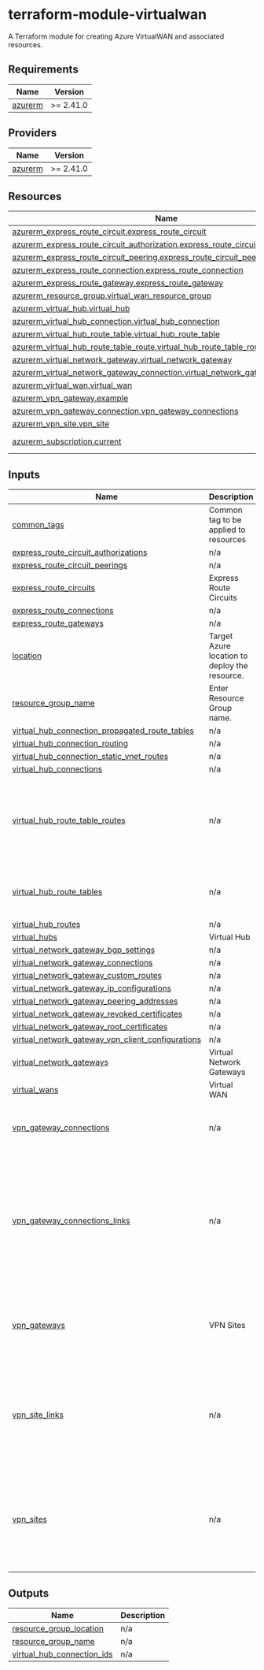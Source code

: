 # terraform-module-virtualwan

A Terraform module for creating Azure VirtualWAN and associated resources.

<!-- BEGIN_TF_DOCS -->
## Requirements

| Name | Version |
|------|---------|
| <a name="requirement_azurerm"></a> [azurerm](#requirement\_azurerm) | >= 2.41.0 |

## Providers

| Name | Version |
|------|---------|
| <a name="provider_azurerm"></a> [azurerm](#provider\_azurerm) | >= 2.41.0 |

## Resources

| Name | Type |
|------|------|
| [azurerm_express_route_circuit.express_route_circuit](https://registry.terraform.io/providers/hashicorp/azurerm/latest/docs/resources/express_route_circuit) | resource |
| [azurerm_express_route_circuit_authorization.express_route_circuit_authorization](https://registry.terraform.io/providers/hashicorp/azurerm/latest/docs/resources/express_route_circuit_authorization) | resource |
| [azurerm_express_route_circuit_peering.express_route_circuit_peering](https://registry.terraform.io/providers/hashicorp/azurerm/latest/docs/resources/express_route_circuit_peering) | resource |
| [azurerm_express_route_connection.express_route_connection](https://registry.terraform.io/providers/hashicorp/azurerm/latest/docs/resources/express_route_connection) | resource |
| [azurerm_express_route_gateway.express_route_gateway](https://registry.terraform.io/providers/hashicorp/azurerm/latest/docs/resources/express_route_gateway) | resource |
| [azurerm_resource_group.virtual_wan_resource_group](https://registry.terraform.io/providers/hashicorp/azurerm/latest/docs/resources/resource_group) | resource |
| [azurerm_virtual_hub.virtual_hub](https://registry.terraform.io/providers/hashicorp/azurerm/latest/docs/resources/virtual_hub) | resource |
| [azurerm_virtual_hub_connection.virtual_hub_connection](https://registry.terraform.io/providers/hashicorp/azurerm/latest/docs/resources/virtual_hub_connection) | resource |
| [azurerm_virtual_hub_route_table.virtual_hub_route_table](https://registry.terraform.io/providers/hashicorp/azurerm/latest/docs/resources/virtual_hub_route_table) | resource |
| [azurerm_virtual_hub_route_table_route.virtual_hub_route_table_route](https://registry.terraform.io/providers/hashicorp/azurerm/latest/docs/resources/virtual_hub_route_table_route) | resource |
| [azurerm_virtual_network_gateway.virtual_network_gateway](https://registry.terraform.io/providers/hashicorp/azurerm/latest/docs/resources/virtual_network_gateway) | resource |
| [azurerm_virtual_network_gateway_connection.virtual_network_gateway_connection](https://registry.terraform.io/providers/hashicorp/azurerm/latest/docs/resources/virtual_network_gateway_connection) | resource |
| [azurerm_virtual_wan.virtual_wan](https://registry.terraform.io/providers/hashicorp/azurerm/latest/docs/resources/virtual_wan) | resource |
| [azurerm_vpn_gateway.example](https://registry.terraform.io/providers/hashicorp/azurerm/latest/docs/resources/vpn_gateway) | resource |
| [azurerm_vpn_gateway_connection.vpn_gateway_connections](https://registry.terraform.io/providers/hashicorp/azurerm/latest/docs/resources/vpn_gateway_connection) | resource |
| [azurerm_vpn_site.vpn_site](https://registry.terraform.io/providers/hashicorp/azurerm/latest/docs/resources/vpn_site) | resource |
| [azurerm_subscription.current](https://registry.terraform.io/providers/hashicorp/azurerm/latest/docs/data-sources/subscription) | data source |

## Inputs

| Name | Description | Type | Default | Required |
|------|-------------|------|---------|:--------:|
| <a name="input_common_tags"></a> [common\_tags](#input\_common\_tags) | Common tag to be applied to resources | `map(string)` | `{}` | no |
| <a name="input_express_route_circuit_authorizations"></a> [express\_route\_circuit\_authorizations](#input\_express\_route\_circuit\_authorizations) | n/a | `map(map(any))` | `{}` | no |
| <a name="input_express_route_circuit_peerings"></a> [express\_route\_circuit\_peerings](#input\_express\_route\_circuit\_peerings) | n/a | `map(map(any))` | `{}` | no |
| <a name="input_express_route_circuits"></a> [express\_route\_circuits](#input\_express\_route\_circuits) | Express Route Circuits | `map(map(any))` | `{}` | no |
| <a name="input_express_route_connections"></a> [express\_route\_connections](#input\_express\_route\_connections) | n/a | `map(map(any))` | `{}` | no |
| <a name="input_express_route_gateways"></a> [express\_route\_gateways](#input\_express\_route\_gateways) | n/a | `map(map(any))` | `{}` | no |
| <a name="input_location"></a> [location](#input\_location) | Target Azure location to deploy the resource. | `string` | `"UK South"` | no |
| <a name="input_resource_group_name"></a> [resource\_group\_name](#input\_resource\_group\_name) | Enter Resource Group name. | `string` | `null` | no |
| <a name="input_virtual_hub_connection_propagated_route_tables"></a> [virtual\_hub\_connection\_propagated\_route\_tables](#input\_virtual\_hub\_connection\_propagated\_route\_tables) | n/a | `map(map(any))` | `{}` | no |
| <a name="input_virtual_hub_connection_routing"></a> [virtual\_hub\_connection\_routing](#input\_virtual\_hub\_connection\_routing) | n/a | `map(map(any))` | `{}` | no |
| <a name="input_virtual_hub_connection_static_vnet_routes"></a> [virtual\_hub\_connection\_static\_vnet\_routes](#input\_virtual\_hub\_connection\_static\_vnet\_routes) | n/a | `map(list(map(string)))` | `{}` | no |
| <a name="input_virtual_hub_connections"></a> [virtual\_hub\_connections](#input\_virtual\_hub\_connections) | n/a | `map(map(any))` | `{}` | no |
| <a name="input_virtual_hub_route_table_routes"></a> [virtual\_hub\_route\_table\_routes](#input\_virtual\_hub\_route\_table\_routes) | n/a | <pre>map(object({<br/>    route_table_name  = string<br/>    destinations      = list(string)<br/>    destinations_type = optional(string, "CIDR")<br/>    next_hop          = string<br/>    next_hop_type     = optional(string, "ResourceId")<br/>  }))</pre> | `{}` | no |
| <a name="input_virtual_hub_route_tables"></a> [virtual\_hub\_route\_tables](#input\_virtual\_hub\_route\_tables) | n/a | <pre>map(object({<br/>    labels           = optional(string)<br/>    virtual_hub_name = string<br/>  }))</pre> | `{}` | no |
| <a name="input_virtual_hub_routes"></a> [virtual\_hub\_routes](#input\_virtual\_hub\_routes) | n/a | `map(list(map(string)))` | `{}` | no |
| <a name="input_virtual_hubs"></a> [virtual\_hubs](#input\_virtual\_hubs) | Virtual Hub | `map(map(any))` | `{}` | no |
| <a name="input_virtual_network_gateway_bgp_settings"></a> [virtual\_network\_gateway\_bgp\_settings](#input\_virtual\_network\_gateway\_bgp\_settings) | n/a | `map(map(any))` | `{}` | no |
| <a name="input_virtual_network_gateway_connections"></a> [virtual\_network\_gateway\_connections](#input\_virtual\_network\_gateway\_connections) | n/a | `map(map(any))` | `{}` | no |
| <a name="input_virtual_network_gateway_custom_routes"></a> [virtual\_network\_gateway\_custom\_routes](#input\_virtual\_network\_gateway\_custom\_routes) | n/a | `map(map(any))` | `{}` | no |
| <a name="input_virtual_network_gateway_ip_configurations"></a> [virtual\_network\_gateway\_ip\_configurations](#input\_virtual\_network\_gateway\_ip\_configurations) | n/a | `map(list(map(string)))` | `{}` | no |
| <a name="input_virtual_network_gateway_peering_addresses"></a> [virtual\_network\_gateway\_peering\_addresses](#input\_virtual\_network\_gateway\_peering\_addresses) | n/a | `map(list(map(string)))` | `{}` | no |
| <a name="input_virtual_network_gateway_revoked_certificates"></a> [virtual\_network\_gateway\_revoked\_certificates](#input\_virtual\_network\_gateway\_revoked\_certificates) | n/a | `map(list(map(string)))` | `{}` | no |
| <a name="input_virtual_network_gateway_root_certificates"></a> [virtual\_network\_gateway\_root\_certificates](#input\_virtual\_network\_gateway\_root\_certificates) | n/a | `map(list(map(string)))` | `{}` | no |
| <a name="input_virtual_network_gateway_vpn_client_configurations"></a> [virtual\_network\_gateway\_vpn\_client\_configurations](#input\_virtual\_network\_gateway\_vpn\_client\_configurations) | n/a | `map(map(any))` | `{}` | no |
| <a name="input_virtual_network_gateways"></a> [virtual\_network\_gateways](#input\_virtual\_network\_gateways) | Virtual Network Gateways | `map(map(any))` | `{}` | no |
| <a name="input_virtual_wans"></a> [virtual\_wans](#input\_virtual\_wans) | Virtual WAN | `map(map(any))` | n/a | yes |
| <a name="input_vpn_gateway_connections"></a> [vpn\_gateway\_connections](#input\_vpn\_gateway\_connections) | n/a | <pre>map(object({<br/>    vpn_gateway_id       = string<br/>    remote_vpn_site_name = string<br/>  }))</pre> | `{}` | no |
| <a name="input_vpn_gateway_connections_links"></a> [vpn\_gateway\_connections\_links](#input\_vpn\_gateway\_connections\_links) | n/a | <pre>map(list(object({<br/>    name                           = string<br/>    vpn_site_link_name             = optional(string, null)<br/>    bgp_enabled                    = optional(bool, true)<br/>    egress_nat_rule_ids            = optional(list(string), [])<br/>    ingress_nat_rule_ids           = optional(list(string), [])<br/>    protocol                       = optional(string, "IKEv2")<br/>    local_azure_ip_address_enabled = optional(bool, false)<br/>    route_weight                   = optional(number, 0)<br/>  })))</pre> | `{}` | no |
| <a name="input_vpn_gateways"></a> [vpn\_gateways](#input\_vpn\_gateways) | VPN Sites | <pre>map(object({<br/>    location            = optional(string)<br/>    resource_group_name = optional(string)<br/>    scale_unit          = optional(number, 1)<br/>    virtual_hub_name    = string<br/>  }))</pre> | `{}` | no |
| <a name="input_vpn_site_links"></a> [vpn\_site\_links](#input\_vpn\_site\_links) | n/a | <pre>map(list(object({<br/>    asn             = optional(string, null)<br/>    ip_address      = string<br/>    name            = string<br/>    peering_address = optional(string, null)<br/>    provider_name   = string<br/>    speed_in_mbps   = number<br/>    fqdn            = optional(string, null)<br/>  })))</pre> | `{}` | no |
| <a name="input_vpn_sites"></a> [vpn\_sites](#input\_vpn\_sites) | n/a | <pre>map(object({<br/>    address_cidrs       = optional(list(string), [])<br/>    device_model        = optional(string, null)<br/>    device_vendor       = optional(string, null)<br/>    location            = optional(string)<br/>    resource_group_name = optional(string)<br/>    virtual_wan_name    = string<br/>  }))</pre> | `{}` | no |

## Outputs

| Name | Description |
|------|-------------|
| <a name="output_resource_group_location"></a> [resource\_group\_location](#output\_resource\_group\_location) | n/a |
| <a name="output_resource_group_name"></a> [resource\_group\_name](#output\_resource\_group\_name) | n/a |
| <a name="output_virtual_hub_connection_ids"></a> [virtual\_hub\_connection\_ids](#output\_virtual\_hub\_connection\_ids) | n/a |
<!-- END_TF_DOCS -->